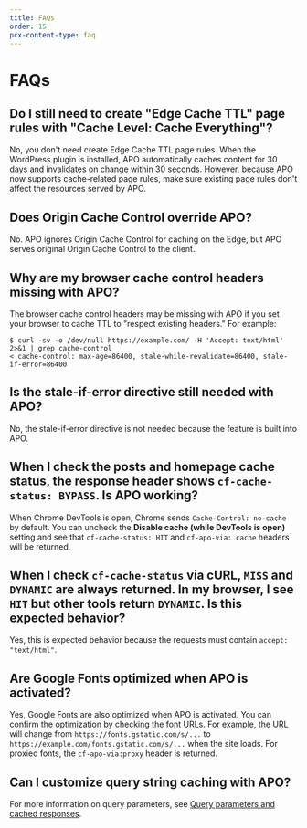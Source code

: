 ```yaml
---
title: FAQs
order: 15
pcx-content-type: faq
---
```


# FAQs

## Do I still need to create "Edge Cache TTL" page rules with "Cache Level: Cache Everything"?

No, you don't need create Edge Cache TTL page rules. When the WordPress plugin is installed, APO automatically caches content for 30 days and invalidates on change within 30 seconds. However, because APO now supports cache-related page rules, make sure existing page rules don't affect the resources served by APO.

## Does Origin Cache Control override APO?

No. APO ignores Origin Cache Control for caching on the Edge, but APO serves original Origin Cache Control to the client.

## Why are my browser cache control headers missing with APO?

The browser cache control headers may be missing with APO if you set your browser to cache TTL to "respect existing headers." For example:

    $ curl -sv -o /dev/null https://example.com/ -H 'Accept: text/html' 2>&1 | grep cache-control
    < cache-control: max-age=86400, stale-while-revalidate=86400, stale-if-error=86400

## Is the stale-if-error directive still needed with APO?

No, the stale-if-error directive is not needed because the feature is built into APO.

## When I check the posts and homepage cache status, the response header shows `cf-cache-status: BYPASS`. Is APO working?

When Chrome DevTools is open, Chrome sends `Cache-Control: no-cache` by default. You can uncheck the **Disable cache (while DevTools is open)** setting and see that `cf-cache-status: HIT` and `cf-apo-via: cache` headers will be returned.

## When I check `cf-cache-status` via cURL, `MISS` and `DYNAMIC` are always returned. In my browser, I see `HIT` but other tools return `DYNAMIC`. Is this expected behavior?

Yes, this is expected behavior because the requests must contain `accept: "text/html"`.

## Are Google Fonts optimized when APO is activated?

Yes, Google Fonts are also optimized when APO is activated. You can confirm the optimization by checking the font URLs. For example, the URL will change from `https://fonts.gstatic.com/s/...` to `https://example.com/fonts.gstatic.com/s/...` when the site loads. For proxied fonts, the `cf-apo-via:proxy` header is returned.

## Can I customize query string caching with APO?

For more information on query parameters, see [Query parameters and cached responses](/reference/query-parameters).
